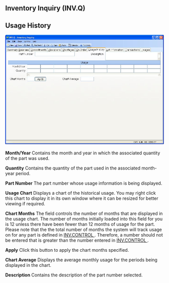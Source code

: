 ##  Inventory Inquiry (INV.Q)

<PageHeader />

##  Usage History

![](./INV-Q-6.jpg)

**Month/Year** Contains the month and year in which the associated quantity of
the part was used.  
  
**Quantity** Contains the quantity of the part used in the associated month-
year period.  
  
**Part Number** The part number whose usage information is being displayed.  
  
**Usage Chart** Displays a chart of the historical usage. You may right click
this chart to display it in its own window where it can be resized for better
viewing if required.  
  
**Chart Months** The field controls the number of months that are displayed in the usage chart. The number of months initially loaded into this field for you is 12 unless there have been fewer than 12 months of usage for the part. Please note that the the total number of months the system will track usage on for any part is defined in [ INV.CONTROL ](../../../INV-ENTRY/INV-CONTROL/README.md) . Therefore, a number should not be entered that is greater than the number entered in [ INV.CONTROL ](../../../INV-ENTRY/INV-CONTROL/README.md) .   
  
**Apply** Click this button to apply the chart months specified.  
  
**Chart Average** Displays the average monthly usage for the periods being
displayed in the chart.  
  
**Description** Contains the description of the part number selected.  
  
  
<badge text= "Version 8.10.57" vertical="middle" />

<PageFooter />